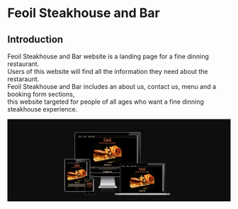 <h1>Feoil Steakhouse and Bar</h1>

<h2>Introduction</h2>

Feoil Steakhouse and Bar website is a landing page for a fine dinning restaurant.<br>
Users of this website will find all the information they need about the restaraunt.<br>
Feoil Steakhouse and Bar includes an about us, contact us, menu and a booking form sections,<br>
this website targeted for people of all ages who want a fine dinning steakhouse experience.

<img src="assets/images/Am I Responsive_ - Google Chrome 15_03_2024 19_26_14.png">

